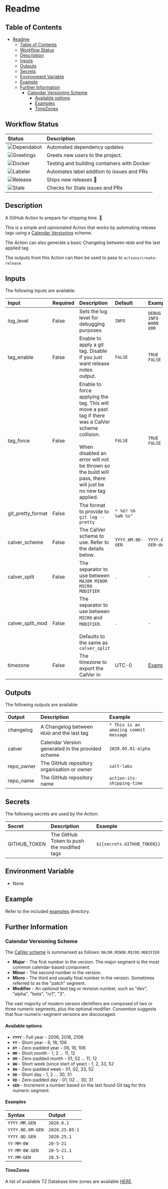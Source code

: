 # Readme

## Table of Contents

<!-- TOC -->

- [Readme](#readme)
  - [Table of Contents](#table-of-contents)
  - [Workflow Status](#workflow-status)
  - [Description](#description)
  - [Inputs](#inputs)
  - [Outputs](#outputs)
  - [Secrets](#secrets)
  - [Environment Variable](#environment-variable)
  - [Example](#example)
  - [Further Information](#further-information)
    - [Calendar Versioning Scheme](#calendar-versioning-scheme)
      - [Available options](#available-options)
      - [Examples](#examples)
      - [TimeZones](#timezones)

<!-- /TOC -->

## Workflow Status

| Status                                                                                            | Description                                 |
| :------------------------------------------------------------------------------------------------ | :------------------------------------------ |
| ![Dependabot](https://api.dependabot.com/badges/status?host=github&repo=salt-labs/action-its-shipping-time) | Automated dependency updates                |
| ![Greetings](https://github.com/salt-labs/action-its-shipping-time/workflows/Greetings/badge.svg)           | Greets new users to the project.            |
| ![Docker](https://github.com/salt-labs/action-its-shipping-time/workflows/Docker/badge.svg)                 | Testing and building containers with Docker |
| ![Labeler](https://github.com/salt-labs/action-its-shipping-time/workflows/Labeler/badge.svg)               | Automates label addition to issues and PRs  |
| ![Release](https://github.com/salt-labs/action-its-shipping-time/workflows/Release/badge.svg)               | Ships new releases :ship:                   |
| ![Stale](https://github.com/salt-labs/action-its-shipping-time/workflows/Stale/badge.svg)                   | Checks for Stale issues and PRs             |

## Description

<!--
A detailed description of what the action does.
-->

A GitHub Action to prepare for shipping time. 🚢

This is a simple and opinionated Action that works by automating release tags using a [Calendar Versioning](https://calver.org) scheme.

The Action can also generate a basic Changelog between `HEAD` and the last applied tag.

The outputs from this Action can then be used to pass to `actions/create-release`.

## Inputs

<!--
Descriptions for all the inputs available in this Action
-->

The following inputs are available:

| Input             | Required | Description                                                                                                                                                                                                            | Default            | Examples                                                                                         |     |
| :---------------- | :------- | :--------------------------------------------------------------------------------------------------------------------------------------------------------------------------------------------------------------------- | :----------------- | :----------------------------------------------------------------------------------------------- | --- |
| log_level         | False    | Sets the log level for debugging purposes                                                                                                                                                                              | `INFO`             | `DEBUG`</br>`INFO`</br>`WARN`</br>`ERR`                                                          |     |
| tag_enable        | False    | Enable to apply a git tag. Disable if you just want release notes output.                                                                                                                                              | `FALSE`            | `TRUE`</br>`FALSE`                                                                               |     |
| tag_force         | False    | Enable to force applying the tag. This will move a past tag if there was a CalVer scheme collision. </br></br>When disabled an error will not be thrown so the build will pass, there will just be no new tag applied. | `FALSE`            | `TRUE`</br>`FALSE`                                                                               |     |
| git_pretty_format | False    | The format to provide to `git log --pretty`                                                                                                                                                                            | `* %G? %h %aN %s"` |                                                                                                  |     |
| calver_scheme     | False    | The CalVer scheme to use. Refer to the details below.                                                                                                                                                                  | `YYYY.0M.0D-GEN`   | `YYYY.0M.0D-GEN-dev`                                                                             |     |
| calver_split      | False    | The separator to use between `MAJOR MINOR MICRO MODIFIER`                                                                                                                                                              | `.`                | `-`                                                                                              | `.` |
| calver_split_mod  | False    | The separator to use between `MICRO` and `MODIFIER`. </br></br>Defaults to the same as `calver_split`                                                                                                                  | `.`                | `-`                                                                                              | `.` |
| timezone          | False    | The timezone to export the CalVer in                                                                                                                                                                                   | UTC-0              | [Examples](https://en.wikipedia.org/wiki/List_of_tz_database_time_zones "TZ Database Time Zone") |     |

## Outputs

<!--
Descriptions for all the outputs available in this Action
-->

The following outputs are available:

| Output     | Description                                       | Example                               |
| :--------- | :------------------------------------------------ | :------------------------------------ |
| changelog  | A Changelog between `HEAD` and the last tag       | `* This is an amazing commit message` |
| calver     | Calendar Version generated in the provided scheme | `2020.05.01-alpha`                    |
| repo_owner | The GitHub repository organisation or owner       | `salt-labs`                           |
| repo_name  | The GitHub repository name                        | `action-its-shipping-time`                      |

## Secrets

<!--
Descriptions for all the secrets required by this Action
-->

The following secrets are used by the Action:

| Secret       | Description                                | Example                     |
| :----------- | :----------------------------------------- | :-------------------------- |
| GITHUB_TOKEN | The GitHub Token to push the modified tags | `${{secrets.GITHUB_TOKEN}}` |

## Environment Variable

<!--
Descriptions for all the environment variables used by the Action
-->

- None

## Example

Refer to the included [examples](./examples "examples") directory.

## Further Information

### Calendar Versioning Scheme

The [CalVer scheme](https://calver.org) is summarised as follows: `MAJOR.MINOR.MICRO.MODIFIER`

- **Major** - The first number in the version. The major segment is the most common calendar-based component.
- **Minor** - The second number in the version.
- **Micro** - The third and usually final number in the version. Sometimes
  referred to as the "patch" segment.
- **Modifier** - An _optional_ text tag or revision number, such as "dev", "alpha", "beta",
  "rc1", "3".

The vast majority of modern version identifiers are composed of two or
three numeric segments, plus the optional modifier. Convention
suggests that four-numeric-segment versions are discouraged.

#### Available options

- **`YYYY`** - Full year - 2006, 2016, 2106
- **`YY`** - Short year - 6, 16, 106
- **`0Y`** - Zero-padded year - 06, 16, 106
- **`MM`** - Short month - 1, 2 ... 11, 12
- **`0M`** - Zero-padded month - 01, 02 ... 11, 12
- **`WW`** - Short week (since start of year) - 1, 2, 33, 52
- **`0W`** - Zero-padded week - 01, 02, 33, 52
- **`DD`** - Short day - 1, 2 ... 30, 31
- **`0D`** - Zero-padded day - 01, 02 ... 30, 31
- **`GEN`** - Increment a number based on the last found Git tag for this numeric segment.

#### Examples

| Syntax           | Output         |
| :--------------- | :------------- |
| `YYYY.MM.GEN`    | `2020.6.1`     |
| `YYYY.0D.0M-GEN` | `2020.25.05-1` |
| `YYYY.0D.GEN`    | `2020.25.1`    |
| `YY-MM-0W`       | `20-5-21`      |
| `YY-MM-0W.GEN`   | `20-5-21.1`    |
| `YY.MM-GEN`      | `20.5-1`       |

#### TimeZones

A list of available TZ Database time zones are available [HERE](https://en.wikipedia.org/wiki/List_of_tz_database_time_zones "TZ Database Time Zone").
